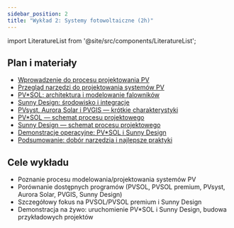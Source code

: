 ```yaml
---
sidebar_position: 2
title: "Wykład 2: Systemy fotowoltaiczne (2h)"
---
```

import LiteratureList from '@site/src/components/LiteratureList';

## Plan i materiały

- [Wprowadzenie do procesu projektowania PV](./01-wprowadzenie-do-projektowania-pv.md)
- [Przegląd narzędzi do projektowania systemów PV](./02-przeglad-narzedzi-pv.md)
- [PV*SOL: architektura i modelowanie falowników](./03-pvsol-architektura-i-modele.md)
- [Sunny Design: środowisko i integracje](./04-sunny-design-srodowisko-i-integracje.md)
- [PVsyst, Aurora Solar i PVGIS — krótkie charakterystyki](./05-inne-narzedzia-pvsyst-aurora-pvgis.md)
- [PV*SOL — schemat procesu projektowego](./06-proces-pvsol-kroki.md)
- [Sunny Design — schemat procesu projektowego](./07-proces-sunny-design-kroki.md)
- [Demonstracje operacyjne: PV*SOL i Sunny Design](./08-demonstracje-operacyjne.md)
- [Podsumowanie: dobór narzędzia i najlepsze praktyki](./09-podsumowanie.md)

## Cele wykładu

- Poznanie procesu modelowania/projektowania systemów PV
- Porównanie dostępnych programów (PVSOL, PVSOL premium, PVsyst, Aurora Solar, PVGIS, Sunny Design)
- Szczegółowy fokus na PVSOL/PVSOL premium i Sunny Design
- Demonstracja na żywo: uruchomienie PV*SOL i Sunny Design, budowa przykładowych projektów

<LiteratureList section="wyklad-02" />